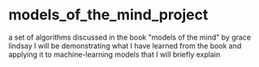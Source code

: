 # models_of_the_mind_project
a set of algorithms discussed in the book "models of the mind" by grace lindsay
I will be demonstrating what I have learned from the book and applying it to machine-learning models that I will briefly explain

